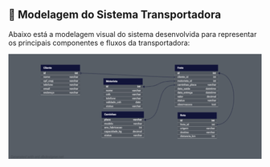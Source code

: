 ## 🧩 Modelagem do Sistema Transportadora

Abaixo está a modelagem visual do sistema desenvolvida para representar os principais componentes e fluxos da transportadora:

![Modelagem do Sistema Transportadora](https://github.com/ViniciusDamasceno01/Modelagem-SistemaTransportadora/blob/main/MODELAGEM%20SIMPLES%20-%20SISTEMATRANSPORTADORA.png?raw=true)

